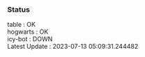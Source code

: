 ### Status


table : OK  
hogwarts : OK  
icy-bot : DOWN  
Latest Update : 2023-07-13 05:09:31.244482

